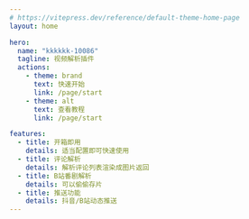 ```yaml
---
# https://vitepress.dev/reference/default-theme-home-page
layout: home

hero:
  name: "kkkkkk-10086"
  tagline: 视频解析插件
  actions:
    - theme: brand
      text: 快速开始
      link: /page/start
    - theme: alt
      text: 查看教程
      link: /page/start

features:
  - title: 开箱即用
    details: 适当配置即可快速使用
  - title: 评论解析
    details: 解析评论列表渲染成图片返回
  - title: B站番剧解析
    details: 可以偷偷存片
  - title: 推送功能
    details: 抖音/B站动态推送
---
```


